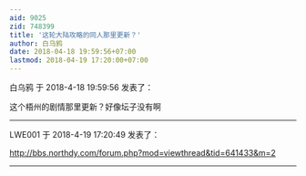 ```yaml
---
aid: 9025
zid: 748399
title: '这轮大陆攻略的同人那里更新？'
author: 白乌鸦
date: 2018-04-18 19:59:56+07:00
lastmod: 2018-04-19 17:20:00+07:00
---
```


白乌鸦 于 2018-4-18 19:59:56 发表了：

这个梧州的剧情那里更新？好像坛子没有啊

---------

LWE001 于 2018-4-19 17:20:49 发表了：

http://bbs.northdy.com/forum.php?mod=viewthread&tid=641433&m=2

---------

